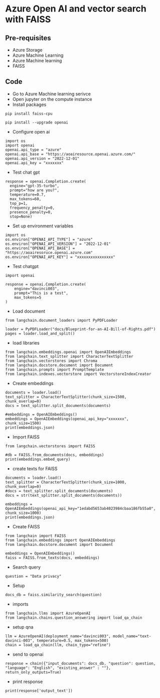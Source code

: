# Azure Open AI and vector search with FAISS

## Pre-requisites

- Azure Storage
- Azure Machine Learning
- Azure Machine learning
- FAISS

## Code

- Go to Azure Machine learning serivce
- Open jupyter on the compute instance
- Install packages

```
pip install faiss-cpu
```

```
pip install --upgrade openai
```

- Configure open ai

```
import os
import openai
openai.api_type = "azure"
openai.api_base = "https://aoairesource.openai.azure.com/"
openai.api_version = "2022-12-01"
openai.api_key = "xxxxxxx"
```

- Test chat gpt

```
response = openai.Completion.create(
  engine="gpt-35-turbo",
  prompt="how are you?",
  temperature=0.7,
  max_tokens=60,
  top_p=1,
  frequency_penalty=0,
  presence_penalty=0,
  stop=None)
```

- Set up environment variables

```
import os
os.environ["OPENAI_API_TYPE"] = "azure"
os.environ["OPENAI_API_VERSION"] = "2022-12-01"
os.environ["OPENAI_API_BASE"] = "https://aoairesoruce.openai.azure.com"
os.environ["OPENAI_API_KEY"] = "xxxxxxxxxxxxxxxx"
```

- Test chatgpt

```
import openai

response = openai.Completion.create(
    engine="davinci003",
    prompt="This is a test",
    max_tokens=5
)
```

- Load document

```
from langchain.document_loaders import PyPDFLoader

loader = PyPDFLoader("docs/Blueprint-for-an-AI-Bill-of-Rights.pdf")
pages = loader.load_and_split()
```

- load libraries

```
from langchain.embeddings.openai import OpenAIEmbeddings
from langchain.text_splitter import CharacterTextSplitter
from langchain.vectorstores import Chroma
from langchain.docstore.document import Document
from langchain.prompts import PromptTemplate
from langchain.indexes.vectorstore import VectorstoreIndexCreator
```

- Create embeddings

```
documents = loader.load()
text_splitter = CharacterTextSplitter(chunk_size=1500, chunk_overlap=0)
docs = text_splitter.split_documents(documents)

#embeddings = OpenAIEmbeddings()
embeddings = OpenAIEmbeddings(openai_api_key="xxxxxxx", chunk_size=1500)
print(embeddings.json)
```

- Import FAISS

```
from langchain.vectorstores import FAISS

#db = FAISS.from_documents(docs, embeddings)
print(embeddings.embed_query)
```

- create texts for FAISS

```
documents = loader.load()
text_splitter = CharacterTextSplitter(chunk_size=1000, chunk_overlap=0)
#docs = text_splitter.split_documents(documents)
docs = str(text_splitter.split_documents(documents))

embeddings = OpenAIEmbeddings(openai_api_key="1edabd5653ab4023984cbaa186fb55a0", chunk_size=1000)
print(embeddings.json)
```

- Create FAISS

```
from langchain import FAISS
from langchain.embeddings import OpenAIEmbeddings
from langchain.docstore.document import Document

embeddings = OpenAIEmbeddings()
faiss = FAISS.from_texts(docs, embeddings)
```

- Search query

```
question = "Data privacy"
```

- Setup

```
docs_db = faiss.similarity_search(question)
```

- imports

```
from langchain.llms import AzureOpenAI
from langchain.chains.question_answering import load_qa_chain
```

- setup qna

```
llm = AzureOpenAI(deployment_name="davinci003", model_name="text-davinci-003", temperature=0.5, max_tokens=500) 
chain = load_qa_chain(llm, chain_type="refine")
```

- send to openai

```
response = chain({"input_documents": docs_db, "question": question, "language": "English", "existing_answer" : ""}, return_only_outputs=True)
```

- print response

```
print(response['output_text'])
```